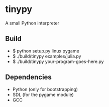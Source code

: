 # tinypy

A small Python interpreter

## Build

* $ python setup.py linux pygame
* $ ./build/tinypy examples/julia.py
* $ ./build/tinypy your-program-goes-here.py

## Dependencies
* Python (only for bootstrapping)
* SDL (for the pygame module)
* GCC
